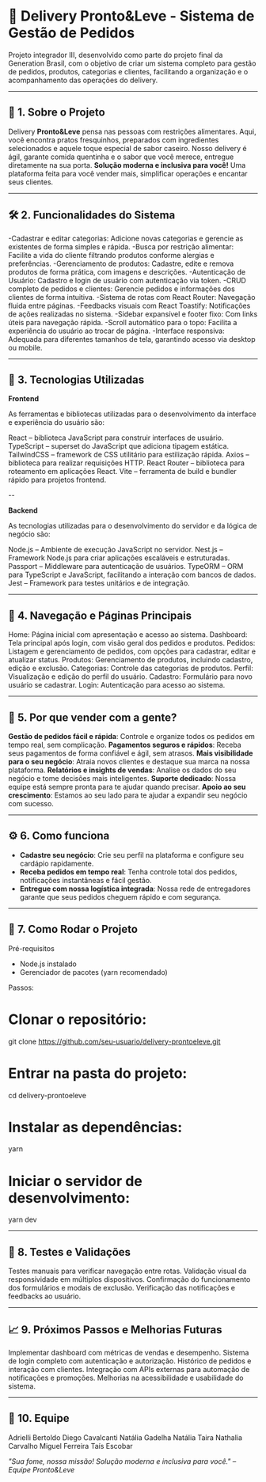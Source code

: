 # 📇 Delivery Pronto&Leve - Sistema de Gestão de Pedidos

Projeto integrador III, desenvolvido como parte do projeto final da Generation Brasil, com o objetivo de criar um sistema completo para gestão de pedidos, produtos, categorias e clientes, facilitando a organização e o acompanhamento das operações do delivery.

---

## 🧾 1. Sobre o Projeto

Delivery **Pronto&Leve** pensa nas pessoas com restrições alimentares. Aqui, você encontra pratos fresquinhos, preparados com ingredientes selecionados e aquele toque especial de sabor caseiro.
Nosso delivery é ágil, garante comida quentinha e o sabor que você merece, entregue diretamente na sua porta.
**Solução moderna e inclusiva para você!**
Uma plataforma feita para você vender mais, simplificar operações e encantar seus clientes.

---

## 🛠️ 2. Funcionalidades do Sistema

-Cadastrar e editar categorias:
Adicione novas categorias e gerencie as existentes de forma simples e rápida.
-Busca por restrição alimentar:
Facilite a vida do cliente filtrando produtos conforme alergias e preferências.
-Gerenciamento de produtos:
Cadastre, edite e remova produtos de forma prática, com imagens e descrições.
-Autenticação de Usuário:
Cadastro e login de usuário com autenticação via token.
-CRUD completo de pedidos e clientes:
Gerencie pedidos e informações dos clientes de forma intuitiva.
-Sistema de rotas com React Router:
Navegação fluida entre páginas.
-Feedbacks visuais com React Toastify:
Notificações de ações realizadas no sistema.
-Sidebar expansível e footer fixo:
Com links úteis para navegação rápida.
-Scroll automático para o topo:
Facilita a experiência do usuário ao trocar de página.
-Interface responsiva:
Adequada para diferentes tamanhos de tela, garantindo acesso via desktop ou mobile.

---

## 🧰 3. Tecnologias Utilizadas
**Frontend**

As ferramentas e bibliotecas utilizadas para o desenvolvimento da interface e experiência do usuário são:

React – biblioteca JavaScript para construir interfaces de usuário.
TypeScript – superset do JavaScript que adiciona tipagem estática.
TailwindCSS – framework de CSS utilitário para estilização rápida.
Axios – biblioteca para realizar requisições HTTP.
React Router – biblioteca para roteamento em aplicações React.
Vite – ferramenta de build e bundler rápido para projetos frontend.

--

**Backend**

As tecnologias utilizadas para o desenvolvimento do servidor e da lógica de negócio são:

Node.js – Ambiente de execução JavaScript no servidor.
Nest.js – Framework Node.js para criar aplicações escaláveis e estruturadas.
Passport – Middleware para autenticação de usuários.
TypeORM – ORM para TypeScript e JavaScript, facilitando a interação com bancos de dados.
Jest – Framework para testes unitários e de integração.

---

## 🧭 4. Navegação e Páginas Principais

Home: Página inicial com apresentação e acesso ao sistema.
Dashboard: Tela principal após login, com visão geral dos pedidos e produtos.
Pedidos: Listagem e gerenciamento de pedidos, com opções para cadastrar, editar e atualizar status.
Produtos: Gerenciamento de produtos, incluindo cadastro, edição e exclusão.
Categorias: Controle das categorias de produtos.
Perfil: Visualização e edição do perfil do usuário.
Cadastro: Formulário para novo usuário se cadastrar.
Login: Autenticação para acesso ao sistema.

---

## 📌 5. Por que vender com a gente?

**Gestão de pedidos fácil e rápida**:
Controle e organize todos os pedidos em tempo real, sem complicação.
**Pagamentos seguros e rápidos**:
Receba seus pagamentos de forma confiável e ágil, sem atrasos.
**Mais visibilidade para o seu negócio**:
Atraia novos clientes e destaque sua marca na nossa plataforma.
**Relatórios e insights de vendas**:
Analise os dados do seu negócio e tome decisões mais inteligentes.
**Suporte dedicado**:
Nossa equipe está sempre pronta para te ajudar quando precisar.
**Apoio ao seu crescimento**:
Estamos ao seu lado para te ajudar a expandir seu negócio com sucesso.

---

## ⚙️ 6. Como funciona

- **Cadastre seu negócio**:
Crie seu perfil na plataforma e configure seu cardápio rapidamente.
- **Receba pedidos em tempo real**:
Tenha controle total dos pedidos, notificações instantâneas e fácil gestão.
- **Entregue com nossa logística integrada**:
Nossa rede de entregadores garante que seus pedidos cheguem rápido e com segurança.

---

## 🚀 7. Como Rodar o Projeto
Pré-requisitos

- Node.js instalado
- Gerenciador de pacotes (yarn recomendado)

Passos:

# Clonar o repositório:
git clone https://github.com/seu-usuario/delivery-prontoeleve.git

# Entrar na pasta do projeto:
cd delivery-prontoeleve

# Instalar as dependências:
yarn

# Iniciar o servidor de desenvolvimento:
yarn dev

---

## 🧪 8. Testes e Validações

Testes manuais para verificar navegação entre rotas.
Validação visual da responsividade em múltiplos dispositivos.
Confirmação do funcionamento dos formulários e modais de exclusão.
Verificação das notificações e feedbacks ao usuário.

---

## 📈 9. Próximos Passos e Melhorias Futuras

Implementar dashboard com métricas de vendas e desempenho.
Sistema de login completo com autenticação e autorização.
Histórico de pedidos e interação com clientes.
Integração com APIs externas para automação de notificações e promoções.
Melhorias na acessibilidade e usabilidade do sistema.

---

## 👥 10. Equipe

Adrielli Bertoldo
Diego Cavalcanti
Natália Gadelha
Natália Taira
Nathalia Carvalho
Miguel Ferreira
Taís Escobar

*"Sua fome, nossa missão! Solução moderna e inclusiva para você." – Equipe Pronto&Leve*
